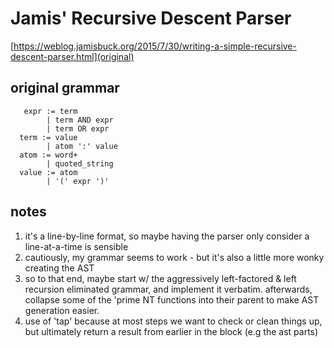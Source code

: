 # Jamis' Recursive Descent Parser
[https://weblog.jamisbuck.org/2015/7/30/writing-a-simple-recursive-descent-parser.html](original)
  
## original grammar

```
   expr := term
        | term AND expr
        | term OR expr
  term := value
        | atom ':' value
  atom := word+
        | quoted_string
  value := atom
        | '(' expr ')'
```

## notes
1. it's a line-by-line format, so maybe having the parser
   only consider a line-at-a-time is sensible
2. cautiously, my grammar seems to work - but it's also a little
   more wonky creating the AST
3. so to that end, maybe start w/ the aggressively left-factored &
   left recursion eliminated grammar, and implement it verbatim.
   afterwards, collapse some of the 'prime NT functions into their parent
   to make AST generation easier.
4. use of 'tap' because at most steps we want to check or clean things up,
   but ultimately return a result from earlier in the block (e.g the ast parts)
